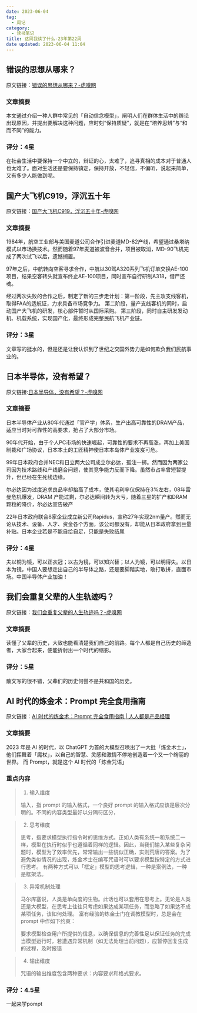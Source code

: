```yaml
---
date: 2023-06-04
tag:
  - 周记
category:
  - 读书笔记
title: 这周我读了什么-23年第22周
date updated: 2023-06-04 11:04
---
```


## 错误的思想从哪来？

原文链接：[错误的思想从哪来？-虎嗅网](https://www.huxiu.com/article/1609406.html?f=rss)

### 文章摘要

本文通过介绍一种人群中常见的「自动信念模型」，阐明人们在群体生活中的舆论出现原因，并提出要解决这种问题，应时刻“保持质疑”，就是在“培养思辨”与“和而不同”的能力。

### 评分：4星

在社会生活中要保持一个中立的，辩证的心，太难了，追寻真相的成本对于普通人也太难了。面对生活还是要保持镇定，保持开放，不轻信，不偏听，说起来简单，又有多少人能做到呢。

## 国产大飞机C919，浮沉五十年

原文链接：[国产大飞机C919，浮沉五十年-虎嗅网](https://www.huxiu.com/article/815007.html?f=rss)

### 文章摘要

1984年，航空工业部与美国麦道公司合作引进麦道MD-82产线，希望通过桑塔纳模式以市场换技术。然而随着97年麦道被波音合并，项目被取消，MD-90飞机完成了两次试飞以后，遗憾搁置。

97年之后，中航转向空客寻求合作，中航以30驾A320系列飞机订单交换AE-100项目，结果空客转头就宣布终止AE-100项目，同时宣布自行研制A318，借尸还魂。

经过两次失败的合作之后，制定了新的三步走计划：第一阶段，先主攻支线客机，取得FAA的适航证，力求具备市场竞争力。 第二阶段，量产支线客机的同时，启动国产大飞机的研发，核心部件暂时从国际采购。 第三阶段，同时自主研发发动机、机载系统，实现国产化，最终形成完整民航飞机产业链。

### 评分：3星

文章写的挺水的，但是还是让我认识到了世纪之交国外势力是如何欺负我们民航事业的。

## 日本半导体，没有希望？

原文链接:[日本半导体，没有希望？-虎嗅网](https://www.huxiu.com/article/1608116.html?f=rss)

### 文章摘要

日本半导体产业从80年代通过「官产学」体系，生产出高可靠性的DRAM产品，适应当时对可靠性的高要求，抢占了大部分市场。

90年代开始，由于个人PC市场的快速崛起，可靠性的要求不再高涨，再加上美国制裁和广场协议，日本本土的工匠精神使日本本岛体产业岌岌可危。

99年日本政府合并NEC和日立两大公司成立尔必达，孤注一掷。然而因为两家公司因为技术路线和产线磨合问题，使其竞争能力反而下降。虽然市占率曾短暂提升，但已经在生死线边缘。

尔必达因为过度追求良品率却抬高了成本，使其毛利率仅保持在3%左右，08年雷曼危机爆发，DRAM 产能过剩，尔必达瞬间转为大亏，随着三星的扩产和DRAM颗粒的降价，尔必达宣告破产

22年日本政府联合8家企业成立新公司Rapidus，宣称27年实现2nm量产。然而无论从技术、设备、人才、资金各个方面，该公司都没有，却能从日本政府拿到巨量补贴。日本企业若是不能自给自足，只能是失败结尾

### 评分：4星

夫以铜为镜，可以正衣冠；以古为镜，可以知兴替；以人为镜，可以明得失。以日本为镜，中国人要想走出自己的半导体之路，还是要脚踏实地，敢打敢拼，直面市场。中国半导体产业加油！

## 我们会重复父辈的人生轨迹吗？

原文链接：[我们会重复父辈的人生轨迹吗？-虎嗅网](https://www.huxiu.com/article/1602965.html?f=rss)

### 文章摘要

读懂了父辈的历史，大致也能看清楚我们自己的前路。每个人都是自己历史的缔造者，大家合起来，便能折射出一个时代的缩影。

### 评分：5星

散文写的很不错，父辈们的历史何尝不是共和国的历史。

## AI 时代的炼金术：Prompt 完全食用指南

原文链接：[AI 时代的炼金术：Prompt 完全食用指南 | 人人都是产品经理](https://www.woshipm.com/ai/5835936.html)

### 文章摘要

2023 年是 AI 的时代，以 ChatGPT 为首的大模型召唤出了一大批「炼金术士」，他们挥舞着「魔杖」，以自己的智慧、灵感和激情不停地创造着一个又一个绚丽的世界。 而 Prompt，就是这个 AI 时代的「炼金咒语」

### 重点内容

> 1. 输入维度
>
> 输入，指 prompt 的输入格式，一个良好 prompt 的输入格式应该是层次分明的。不同的内容类型最好以分隔符区分，

> 2. 思考维度
>
> 思考，指要求模型执行指令时的思维方式。正如人类有系统一和系统二一样，模型在执行时似乎也遵循着同样的逻辑。因此，当我们输入某些复杂问题时，模型为了效率优先，常常输出一些貌似正确，实则荒唐的答案。为了避免类似情况的出现，炼金术士在编写咒语时可以要求模型按特定的方式进行思考。
> 有两种方式可以「框定」模型的思考逻辑，一种是案例法，一种是框架法。

> 3. 异常机制处理
>
> 马尔库塞说，人类是单向度的生物。此话也可以套用在思考上。无论是人类还是大模型，在思考上往往只考虑如果达成某项任务，而忽略了如果达不成某项任务，该如何处理。
> 富有经验的炼金士门在调教模型时，总是会在 prompt 中作如下约束：
>
> 要求模型检查用户所提供的信息，以确保信息的完善性足以保证任务的完成
> 当模型运行时，若遭遇异常机制（如无法处理当前问题），应暂停回复生成的过程，及时报错

> 4. 输出维度
>
> 咒语的输出维度包含两种要求：内容要求和格式要求。

### 评分：4.5星

一起来学pompt